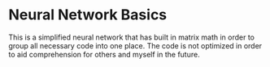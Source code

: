 # Neural Network Basics
This is a simplified neural network that has built in matrix 
math in order to group all necessary code into one place.
The code is not optimized in order to aid comprehension for 
others and myself in the future.